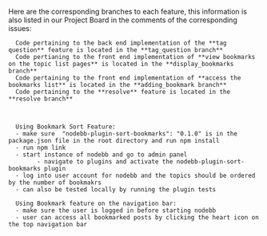 Here are the  corresponding branches to each feature, this information is also listed in our Project Board in the comments of the corresponding issues:

      Code pertaining to the back end implementation of the **tag question** feature is located in the **tag_question branch**
      Code pertianing to the front end implementation of **view bookmarks on the topic list pages** is located in the **display_bookmarks branch**
      Code pertaining to the front end implementation of **access the bookmarks list** is located in the **adding_bookmark branch**
      Code pertaining to the **resolve** feature is located in the **resolve branch**



      Using Bookmark Sort Feature:
      - make sure  "nodebb-plugin-sort-bookmarks": "0.1.0" is in the package.json file in the root directory and run npm install
      - run npm link
      - start instance of nodebb and go to admin panel
            - navigate to plugins and activate the nodebb-plugin-sort-bookmarks plugin
      - log into user account for nodebb and the topics should be ordered by the number of bookmakrs
      - can also be tested locally by running the plugin tests

      Using Bookmark feature on the navigation bar:
      - make sure the user is logged in before starting nodebb
      - user can access all bookmarked posts by clicking the heart icon on the top navigation bar


